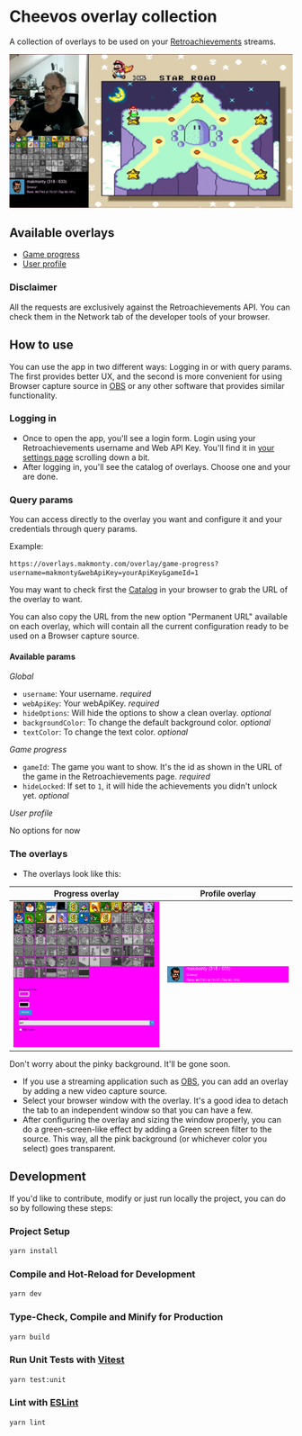 # Cheevos overlay collection

A collection of overlays to be used on your [Retroachievements](https://retroachievements.org/) streams.

![Retroachievements streaming example](docs/images/streaming-example.png)

## Available overlays

* [Game progress](https://overlays.makmonty.com/overlay/game-progress)
* [User profile](https://overlays.makmonty.com/overlay/user-profile)

### Disclaimer

All the requests are exclusively against the Retroachievements API. You can check them in the Network tab of the developer tools of your browser.

## How to use

You can use the app in two different ways: Logging in or with query params. The first provides
better UX, and the second is more convenient for using Browser capture source in [OBS](https://obsproject.com) or any other
software that provides similar functionality.

### Logging in

* Once to open the app, you'll see a login form. Login using your Retroachievements username and Web API Key. You'll find it in [your settings page](https://retroachievements.org/settings) scrolling down a bit.
* After logging in, you'll see the catalog of overlays. Choose one and your are done.

### Query params

You can access directly to the overlay you want and configure it and your credentials through
  query params.

Example:

```
https://overlays.makmonty.com/overlay/game-progress?username=makmonty&webApiKey=yourApiKey&gameId=1
```

You may want to check first the [Catalog](https://overlays.makmonty.com/catalog) in your browser to grab the URL of the overlay to want.

You can also copy the URL from the new option "Permanent URL" available on each overlay, which will contain all the current configuration ready to be used on a Browser capture source.

#### Available params

*Global*

* `username`: Your username. _required_
* `webApiKey`: Your webApiKey. _required_
* `hideOptions`: Will hide the options to show a clean overlay. _optional_
* `backgroundColor`: To change the default background color. _optional_
* `textColor`: To change the text color. _optional_

*Game progress*

* `gameId`: The game you want to show. It's the id as shown in the URL of the game in the Retroachievements page. _required_
* `hideLocked`: If set to `1`, it will hide the achievements you didn't unlock yet. _optional_

*User profile*

No options for now

### The overlays

* The overlays look like this:

| Progress overlay | Profile overlay |
| ---------------- | --------------- |
| ![Progress overlay](docs/images/overlay-progress.png) | ![Profile overlay](docs/images/overlay-profile.png) |

Don't worry about the pinky background. It'll be gone soon.
* If you use a streaming application such as [OBS](https://obsproject.com), you can add an overlay by adding a new video capture source.
* Select your browser window with the overlay. It's a good idea to detach the tab to an independent window so that you can have a few.
* After configuring the overlay and sizing the window properly, you can do a green-screen-like effect by adding a Green screen filter to the source. This way, all the pink background (or whichever color you select) goes transparent.

## Development

If you'd like to contribute, modify or just run locally the project, you can do so by following these steps:

### Project Setup

```sh
yarn install
```

### Compile and Hot-Reload for Development

```sh
yarn dev
```

### Type-Check, Compile and Minify for Production

```sh
yarn build
```

### Run Unit Tests with [Vitest](https://vitest.dev/)

```sh
yarn test:unit
```

### Lint with [ESLint](https://eslint.org/)

```sh
yarn lint
```
